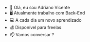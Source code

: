 - 👋 Olá, eu sou Adriano Vicente
- 🖥️ Atualmente trabalho com Back-End
- 💻 A cada dia um novo aprendizado
- 💰 Disponível para freelas
- 📫 Vamos conversar ?
